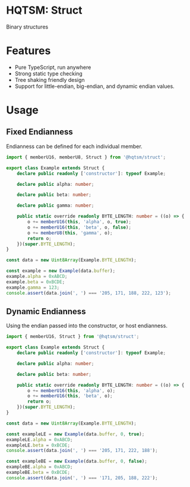 # HQTSM: Struct

Binary structures

# Features

- Pure TypeScript, run anywhere
- Strong static type checking
- Tree shaking friendly design
- Support for little-endian, big-endian, and dynamic endian values.

# Usage

## Fixed Endianness

Endianness can be defined for each individual member.

```ts
import { memberU16, memberU8, Struct } from '@hqtsm/struct';

export class Example extends Struct {
	declare public readonly ['constructor']: typeof Example;

	declare public alpha: number;

	declare public beta: number;

	declare public gamma: number;

	public static override readonly BYTE_LENGTH: number = ((o) => {
		o += memberU16(this, 'alpha', o, true);
		o += memberU16(this, 'beta', o, false);
		o += memberU8(this, 'gamma', o);
		return o;
	})(super.BYTE_LENGTH);
}

const data = new Uint8Array(Example.BYTE_LENGTH);

const example = new Example(data.buffer);
example.alpha = 0xABCD;
example.beta = 0xBCDE;
example.gamma = 123;
console.assert(data.join(', ') === '205, 171, 188, 222, 123');
```

## Dynamic Endianness

Using the endian passed into the constructor, or host endianness.

```ts
import { memberU16, Struct } from '@hqtsm/struct';

export class Example extends Struct {
	declare public readonly ['constructor']: typeof Example;

	declare public alpha: number;

	declare public beta: number;

	public static override readonly BYTE_LENGTH: number = ((o) => {
		o += memberU16(this, 'alpha', o);
		o += memberU16(this, 'beta', o);
		return o;
	})(super.BYTE_LENGTH);
}

const data = new Uint8Array(Example.BYTE_LENGTH);

const exampleLE = new Example(data.buffer, 0, true);
exampleLE.alpha = 0xABCD;
exampleLE.beta = 0xBCDE;
console.assert(data.join(', ') === '205, 171, 222, 188');

const exampleBE = new Example(data.buffer, 0, false);
exampleBE.alpha = 0xABCD;
exampleBE.beta = 0xBCDE;
console.assert(data.join(', ') === '171, 205, 188, 222');
```
